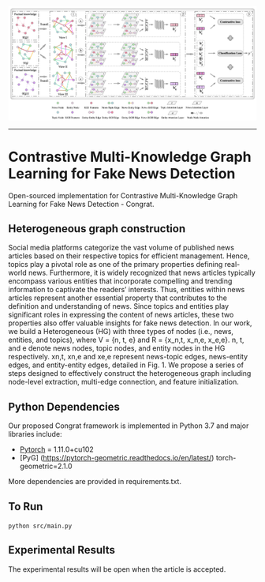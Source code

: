<p>
  <img src="figs/Framework_Congrat.jpg" width="1000">
  <br />
</p>

<hr>

<h1> Contrastive Multi-Knowledge Graph Learning for Fake News Detection </h1>

Open-sourced implementation for Contrastive Multi-Knowledge Graph Learning for Fake News Detection - Congrat.

<h2> Heterogeneous graph construction </h2>

Social media platforms categorize the vast volume of published news articles based on their respective topics for efficient management. Hence, topics play a pivotal role as one of the primary properties defining real-world news. Furthermore, it is widely recognized that news articles typically encompass various entities that incorporate compelling and trending information to captivate the readers’ interests. Thus, entities within news articles represent another essential property that contributes to the definition and understanding of news. Since topics and entities play significant roles in expressing the content of news articles, these two properties also offer valuable insights for fake news detection.
In our work, we build a Heterogeneous (HG) with three types of nodes (i.e., news, entities, and topics), where V = {n, t, e} and R = {x_n,t, x_n,e, x_e,e}. n, t, and e denote news nodes, topic nodes, and entity nodes in the HG respectively. xn,t, xn,e and xe,e represent news-topic edges, news-entity edges, and entity-entity edges, detailed in Fig. 1. We propose a series of steps designed to effectively construct the heterogeneous graph including node-level extraction, multi-edge connection, and feature initialization.


<h2> Python Dependencies </h2>

Our proposed Congrat framework is implemented in Python 3.7 and major libraries include: 

* [Pytorch](https://pytorch.org/) = 1.11.0+cu102
* [PyG] (https://pytorch-geometric.readthedocs.io/en/latest/) torch-geometric=2.1.0

More dependencies are provided in requirements.txt.

<h2> To Run </h2>

`python src/main.py`

<h2> Experimental Results </h2>

The experimental results will be open when the article is accepted.
